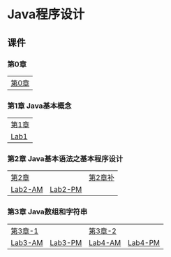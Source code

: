 # Java程序设计

## 课件

### 第0章

|    |
| ---- |
|[第0章](./CourseWare/JavaChapters/Jchapter-0.html)|

### 第1章 Java基本概念

|    |
| ---- |
|[第1章](./CourseWare/JavaChapters/Jchapter-1.html)|
|[Lab1](./CourseWare/JavaLabwork/JLab_1.html)|

### 第2章 Java基本语法之基本程序设计

|    |    |    |
| ---- | ---- | ---- |
|[第2章](./CourseWare/JavaChapters/Jchapter-2.html)|  |[第2章补](./CourseWare/JavaChapters/Jchapter-2-add.html)|
|[Lab2-AM](./CourseWare/JavaLabwork/JLab_2_AM.html)|[Lab2-PM](./CourseWare/JavaLabwork/JLab_2_PM.html)| |

### 第3章 Java数组和字符串
|    |    |    |    | 
| ---- | ---- | ---- | ---- |  
|[第3章-1](./CourseWare/JavaChapters/Jchapter-3-1.html)|    | [第3章-2](./CourseWare/JavaChapters/Jchapter-3-2.html)|
|[Lab3-AM](./CourseWare/JavaLabwork/JLab_3_AM.html)|[Lab3-PM](./CourseWare/JavaLabwork/JLab_3_PM.html)|[Lab4-AM](./CourseWare/JavaLabwork/JLab_4_AM.html)|[Lab4-PM](./CourseWare/JavaLabwork/JLab_4_PM.html)|